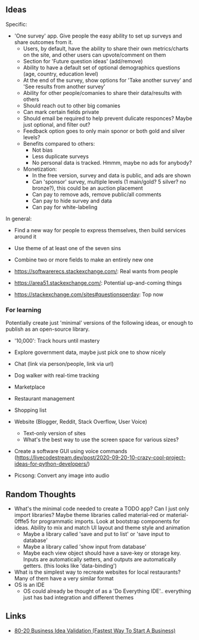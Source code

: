 ## Ideas
Specific:
- 'One survey' app. Give people the easy ability to set up surveys and share outcomes from it.
    - Users, by default, have the ability to share their own metrics/charts on the site, and other users can upvote/comment on them
    - Section for 'Future question ideas' (add/remove)
    - Ability to have a default set of optional demographics questions (age, country, education level)
    - At the end of the survey, show options for 'Take another survey' and 'See results from another survey'
    - Ability for other people/comanies to share their data/results with others
    - Should reach out to other big comanies
    - Can mark certain fields private
    - Should email be required to help prevent dulicate responces? Maybe just optional, and filter out?
    - Feedback option goes to only main sponor or both gold and silver levels?
    - Benefits compared to others:
         - Not bias
         - Less duplicate surveys
         - No personal data is tracked. Hmmm, maybe no ads for anybody?
    - Monetization:
        - In the free version, survey and data is public, and ads are shown
        - Can 'sponsor' survey, multiple levels (1 main/gold? 5 silver? no bronze?), this could be an auction placement
        - Can pay to remove ads, remove public/all comments
        - Can pay to hide survey and data
        - Can pay for white-labeling

In general:
- Find a new way for people to express themselves, then build services around it
- Use theme of at least one of the seven sins
- Combine two or more fields to make an entirely new one

- https://softwarerecs.stackexchange.com/: Real wants from people
- https://area51.stackexchange.com/: Potential up-and-coming things
- https://stackexchange.com/sites#questionsperday: Top now

### For learning
Potentially create just 'minimal' versions of the following ideas, or enough to publish as an open-source library.

- '10,000': Track hours until mastery
- Explore government data, maybe just pick one to show nicely

- Chat (link via person/people, link via url)
- Dog walker with real-time tracking
- Marketplace
- Restaurant management
- Shopping list
- Website (Blogger, Reddit, Stack Overflow, User Voice)
    - Text-only version of sites
    - What's the best way to use the screen space for various sizes?
- Create a software GUI using voice commands (https://livecodestream.dev/post/2020-09-20-10-crazy-cool-project-ideas-for-python-developers/)
- Picsong: Convert any image into audio



## Random Thoughts
- What's the minimal code needed to create a TODO app? Can I just only import libraries? Maybe theme libraries called material-red or material-0fffe5 for programmatic imports. Look at bootstrap components for ideas. Ability to mix and match UI layout and theme style and animation
    - Maybe a library called 'save and put to list' or 'save input to database'
    - Maybe a library called 'show input from database'
    - Maybe each view object should have a save-key or storage key. Inputs are automatically setters, and outputs are automatically getters. (this looks like 'data-binding')
- What is the simplest way to recreate websites for local restaurants? Many of them have a very similar format
- OS is an IDE
    - OS could already be thought of as a 'Do Everything IDE'.. everything just has bad integration and different themes



## Links
- [80-20 Business Idea Validation (Fastest Way To Start A Business)](https://sumo.com/stories/80-20-business-idea-validation)
 
